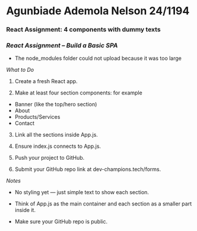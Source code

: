 # Agunbiade Ademola Nelson 24/1194

### React Assignment: 4 components with dummy texts

### *React Assignment – Build a Basic SPA*

* The node_modules folder could not upload because it was too large

*What to Do*

1. Create a fresh React app.

2. Make at least four section   components: for example
- Banner (like the top/hero section)
- About
- Products/Services
- Contact

3. Link all the sections inside App.js.

4. Ensure index.js connects to App.js.

5. Push your project to GitHub.

6. Submit your GitHub repo link at dev-champions.tech/forms.

*Notes*

- No styling yet — just simple text to show each section.

- Think of App.js as the main container and each section as a smaller part inside it.

- Make sure your GitHub repo is public.
